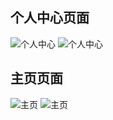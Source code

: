 ## 个人中心页面
![个人中心](./images/个人中心1.png)
![个人中心](./images/个人中心2.png)
## 主页页面
![主页](./images/主页1.png)
![主页](./images/主页2.png)